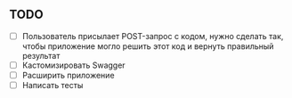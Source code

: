 ## TODO

- [ ] Пользователь присылает POST-запрос с кодом, нужно сделать так, чтобы приложение могло решить этот код и вернуть правильный результат
- [ ] Кастомизировать Swagger
- [ ] Расширить приложение
- [ ] Написать тесты